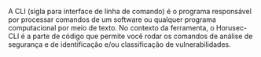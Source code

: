 A CLI (sigla para interface de linha de comando) é o programa responsável por processar comandos de um software ou qualquer programa computacional por meio de texto. No contexto da ferramenta, o Horusec-CLI é a parte de código que permite você rodar os comandos de análise de segurança e de identificação e/ou classificação de vulnerabilidades.
